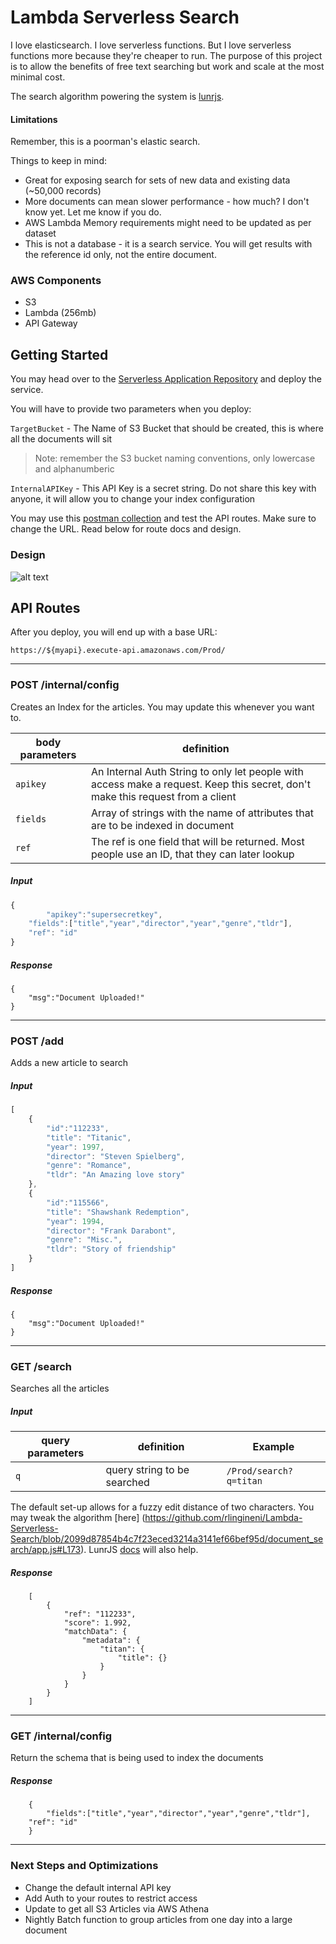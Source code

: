 # Lambda Serverless Search

I love elasticsearch. I love serverless functions. But I love serverless functions more because they're cheaper to run. The purpose of this project is to allow the benefits of free text searching but work and scale at the most minimal cost.

The search algorithm powering the system is [lunrjs](http://lunrjs.com).

#### Limitations
Remember, this is a poorman's elastic search. 

Things to keep in mind:
- Great for exposing search for sets of new data and existing data (~50,000 records)
- More documents can mean slower performance - how much? I don't know yet. Let me know if you do. 
- AWS Lambda Memory requirements might need to be updated as per dataset
- This is not a database - it is a search service. You will get results with the reference id only, not the entire document.

### AWS Components
- S3	
- Lambda (256mb)
- API Gateway

## Getting Started

You may head over to the [Serverless Application Repository](sss) and deploy the service.

You will have to provide two parameters when you deploy:

`TargetBucket` - The Name of S3 Bucket that should be created, this is where all the documents will sit 
> Note: remember the S3 bucket naming conventions, only lowercase and alphanumberic

`InternalAPIKey` - This API Key is a secret string. Do not share this key with anyone, it will allow you to change your index configuration

You may use this [postman collection](Postman) and test the API routes. Make sure to change the URL. Read below for route docs and design.

### Design

![alt text](https://github.com/rlingineni/Lambda-Serverless-Search/blob/master/Architecture.png)


## API Routes

After you deploy, you will end up with a base URL:

`https://${myapi}.execute-api.amazonaws.com/Prod/`

-------------------
### POST /internal/config
Creates an Index for the articles. You may update this whenever you want to.


| body parameters |  definition | 
| ------------- | ------------- |
| `apikey`  | An Internal Auth String to only let people with access make a request. Keep this secret, don't make this request from a client  | 
| `fields`  | Array of strings with the name of attributes that are to be indexed in document| 
| `ref`  | The ref is one field that will be returned. Most people use an ID, that they can later lookup|


##### Input
```javascript
{
    	"apikey":"supersecretkey",
	"fields":["title","year","director","year","genre","tldr"],
	"ref": "id"
}
```
##### Response
```
{
	"msg":"Document Uploaded!"
}
```
-------------------

### POST /add
Adds a new article to search
##### Input
```javascript
[
    {           
        "id":"112233",
        "title": "Titanic",
        "year": 1997,
        "director": "Steven Spielberg",
        "genre": "Romance",
        "tldr": "An Amazing love story"
    },
    {           
        "id":"115566",
        "title": "Shawshank Redemption",
        "year": 1994,
        "director": "Frank Darabont",
        "genre": "Misc.",
        "tldr": "Story of friendship"
    }
]
```

##### Response
```
{
	"msg":"Document Uploaded!"
}
```

-------------------

### GET /search
Searches all the articles

##### Input
| query parameters |  definition | Example| 
| ------------- | ------------- |---------|
| `q`  | query string to be searched  | `/Prod/search?q=titan` |

The default set-up allows for a fuzzy edit distance of two characters. You may tweak the algorithm [here] (https://github.com/rlingineni/Lambda-Serverless-Search/blob/2099d87854b4c7f23eced3214a3141ef66bef95d/document_search/app.js#L173). LunrJS [docs](https://lunrjs.com/guides/searching.html) will also help.
##### Response
```
    [
        {
            "ref": "112233",
            "score": 1.992,
            "matchData": {
                "metadata": {
                    "titan": {
                        "title": {}
                    }
                }
            }
        }
    ]
```

-------------------

### GET /internal/config
Return the schema that is being used to index the documents

##### Response
```
    {
    	"fields":["title","year","director","year","genre","tldr"],
	"ref": "id"
    }
```

-------------------

### Next Steps and Optimizations
- Change the default internal API key
- Add Auth to your routes to restrict access
- Update to get all S3 Articles via AWS Athena
- Nightly Batch function to group articles from one day into a large document


